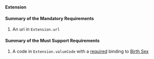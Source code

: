 **Extension**

#### Summary of the Mandatory Requirements
1.  An  uri  in `Extension.url`

#### Summary of the Must Support Requirements
1.  A  code  in `Extension.valueCode`
with a [required](http://hl7.org/fhir/R4/terminologies.html#required)
 binding to [Birth Sex](ValueSet-birthsex.html)